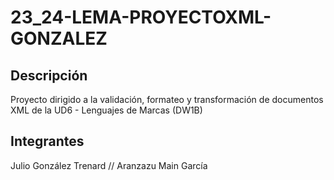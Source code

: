 # 23_24-LEMA-PROYECTOXML-GONZALEZ
## Descripción
Proyecto dirigido a la validación, formateo y transformación de documentos XML de la UD6 - Lenguajes de Marcas (DW1B)

## Integrantes
Julio González Trenard // 
Aranzazu Main García
